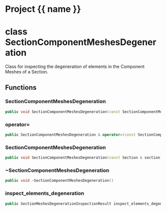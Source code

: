 <script setup>
import {useRoute} from 'vitepress'
const {path} = useRoute()
const tokens = path.split('/')
const words = tokens[2].split('-');
for (let i = 0; i < words.length; i++) {
    words[i] = words[i].charAt(0).toUpperCase() + words[i].slice(1);
    words[i] = words[i].replace('geode', 'Geode')
}
const name = words.join('-');
</script>
# Project {{ name }}

# class SectionComponentMeshesDegeneration


 Class for inspecting the degeneration of elements in the Component Meshes of a Section.



## Functions

### SectionComponentMeshesDegeneration

```cpp
public void SectionComponentMeshesDegeneration(const SectionComponentMeshesDegeneration & )
```


### operator=

```cpp
public SectionComponentMeshesDegeneration & operator=(const SectionComponentMeshesDegeneration & )
```


### SectionComponentMeshesDegeneration

```cpp
public void SectionComponentMeshesDegeneration(const Section & section)
```


### ~SectionComponentMeshesDegeneration

```cpp
public void ~SectionComponentMeshesDegeneration()
```


### inspect_elements_degeneration

```cpp
public SectionMeshesDegenerationInspectionResult inspect_elements_degeneration()
```




